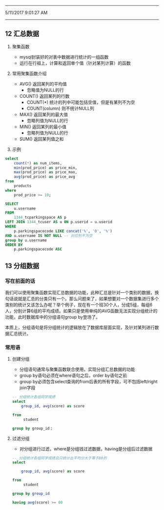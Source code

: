 ----------
5/11/2017 9:01:27 AM 

----------
## 12 汇总数据 ##
1. 聚集函数
	- mysql封装好的对表中数据进行统计的一组函数
	- 运行在行祖上，计算和返回单个值（针对某列计算）的函数
2. 常用聚集函数介绍
	- AVG() 返回某列的平均值 
		- 忽略值为NULL的行
	- COUNT() 返回某列的行数
		- COUNT(*) 统计的列中可能包括空值，但是有某列不为空
		- COUNT(column) 则不统计NULL列
	- MAX() 返回某列的最大值 
		- 忽略列值为NULL的行
	- MIN() 返回某列的最小值
		- 忽略列值为NULL的行
	- SUM() 返回某列值之和  

3. 示例
```sql
select
	count(*) as num_items,
	min(prod_price) as price_min,
	max(prod_price) as price_max,
	avg(prod_price) as price_avg
from
	products
where
	prod_price >= 10;

SELECT
	u.username
FROM
	1344_tcparkingspace AS p
LEFT JOIN 1344_tcuser AS u ON p.userid = u.userid
WHERE
	p.parkingspacecode LIKE concat('%', '0', '%')
AND u.username IS NOT NULL -- 对应列不为空
group by u.username
ORDER BY
	p.parkingspacecode ASC
``` 

## 13 分组数据 ##
### 写在前面的话 ###
我们可以使用聚集函数实现汇总数据的功能，此种汇总是针对一个类别的数据，换句话说就是汇总的分类只有一个。那么问题来了，如果想要对一个数据集进行多个类别的统计又该怎么办呢？举个例子，现在有一个班30个人，分成5组，每组6人，分别计算6组的平均成绩。如果只是使用单纯的AVG函数无法实现分组统计的功能，此时数据库中的分组语句group by登场了。

本质上，分组语句是将分组统计的逻辑放在了数据库层面实现，及针对某列进行数据汇总统计。
### 常用语 ###
1. 创建分组
	- 分组语句通常与聚集函数联合使用，实现分组汇总数据的功能
	- group by语句必须在where语句之后，order by语句之前
	- group by必须包含select查询的from后表的所有字段，可不包括left/right join字段


	```sql
	-- 分组统计各组同学成绩
	select 
		group_id, avg(score) as score
	
	from
		 student
	
	group by group_id；
	
	```
2. 过滤分组
	- 对分组进行过滤，where是分组钱过滤数据，having是分组后过滤数据

	```sql
	-- 分组统计各组同学成绩且只统计出平均分大于等于80的
	select 

		group_id, avg(score) as score
	
	from
		 student
	
	group by group_id

	having avg(score) >= 80
	```
 